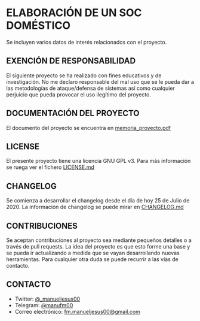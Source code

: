 # ELABORACIÓN DE UN SOC DOMÉSTICO
Se incluyen varios datos de interés relacionados con el proyecto.

## EXENCIÓN DE RESPONSABILIDAD
El siguiente proyecto se ha realizado con fines educativos y de investigación. No me declaro responsable del mal uso que se le pueda dar a las metodologías de ataque/defensa de sistemas así como cualquier perjuicio que pueda provocar el uso ilegítimo del proyecto.

## DOCUMENTACIÓN DEL PROYECTO
El documento del proyecto se encuentra en [memoria_proyecto.pdf](memoria_proyecto.pdf)

## LICENSE
El presente proyecto tiene una licencia GNU GPL v3. Para más información se ruega ver el fichero [LICENSE.md](LICENSE.md)

## CHANGELOG
Se comienza a desarrollar el changelog desde el día de hoy 25 de Julio de 2020. La información de changelog se puede mirar en [CHANGELOG.md](CHANGELOG.md)

## CONTRIBUCIONES
Se aceptan contribuciones al proyecto sea mediante pequeños detalles o a través de pull requests. La idea del proyecto es que esto forme una base y se pueda ir actualizando a medida que se vayan desarrollando nuevas herramientas. Para cualquier otra duda se puede recurrir a las vías de contacto.

## CONTACTO
- Twitter: [@_manueljesus00](https://twitter.com/_manueljesus00)
- Telegram: [@manufm00](https://t.me/manufm00)
- Correo electrónico: [fm.manueljesus00@gmail.com](mailto:fm.manueljesus00@gmail.com)